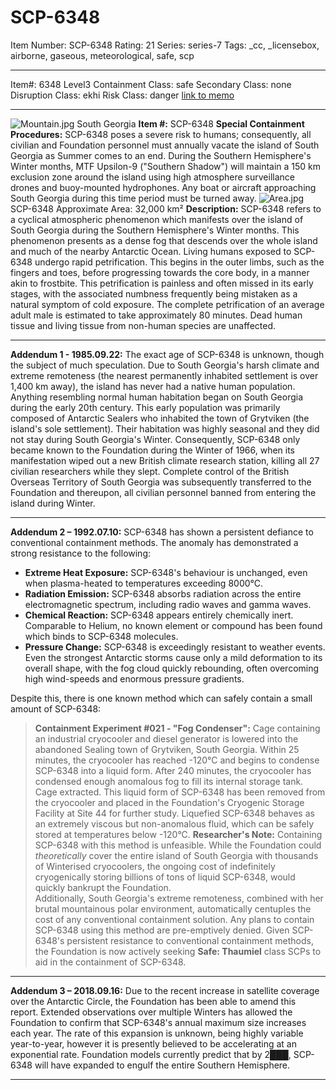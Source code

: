 # SCP-6348
Item Number: SCP-6348
Rating: 21
Series: series-7
Tags: _cc, _licensebox, airborne, gaseous, meteorological, safe, scp

---

Item#: 6348
Level3
Containment Class:
safe
Secondary Class:
none
Disruption Class:
ekhi
Risk Class:
danger
[link to memo](/classification-committee-memo)  

* * *
![Mountain.jpg](https://scp-wiki.wdfiles.com/local--files/scp-6348/Mountain.jpg)
South Georgia
**Item #:** SCP-6348
**Special Containment Procedures:** SCP-6348 poses a severe risk to humans; consequently, all civilian and Foundation personnel must annually vacate the island of South Georgia as Summer comes to an end.
During the Southern Hemisphere's Winter months, MTF Upsilon-9 ("Southern Shadow") will maintain a 150 km exclusion zone around the island using high atmosphere surveillance drones and buoy-mounted hydrophones. Any boat or aircraft approaching South Georgia during this time period must be turned away.
![Area.jpg](https://scp-wiki.wdfiles.com/local--files/scp-6348/Area.jpg)
SCP-6348 Approximate Area: 32,000 km²
**Description:** SCP-6348 refers to a cyclical atmospheric phenomenon which manifests over the island of South Georgia during the Southern Hemisphere's Winter months. This phenomenon presents as a dense fog that descends over the whole island and much of the nearby Antarctic Ocean.
Living humans exposed to SCP-6348 undergo rapid petrification. This begins in the outer limbs, such as the fingers and toes, before progressing towards the core body, in a manner akin to frostbite. This petrification is painless and often missed in its early stages, with the associated numbness frequently being mistaken as a natural symptom of cold exposure.
The complete petrification of an average adult male is estimated to take approximately 80 minutes. Dead human tissue and living tissue from non-human species are unaffected.
* * *
**Addendum 1 - 1985.09.22:** The exact age of SCP-6348 is unknown, though the subject of much speculation. Due to South Georgia's harsh climate and extreme remoteness (the nearest permanently inhabited settlement is over 1,400 km away), the island has never had a native human population. Anything resembling normal human habitation began on South Georgia during the early 20th century.
This early population was primarily composed of Antarctic Sealers who inhabited the town of Grytviken (the island's sole settlement). Their habitation was highly seasonal and they did not stay during South Georgia's Winter. Consequently, SCP-6348 only became known to the Foundation during the Winter of 1966, when its manifestation wiped out a new British climate research station, killing all 27 civilian researchers while they slept.
Complete control of the British Overseas Territory of South Georgia was subsequently transferred to the Foundation and thereupon, all civilian personnel banned from entering the island during Winter.
* * *
**Addendum 2 – 1992.07.10:** SCP-6348 has shown a persistent defiance to conventional containment methods. The anomaly has demonstrated a strong resistance to the following:
  * **Extreme Heat Exposure:** SCP-6348's behaviour is unchanged, even when plasma-heated to temperatures exceeding 8000°C.
  * **Radiation Emission:** SCP-6348 absorbs radiation across the entire electromagnetic spectrum, including radio waves and gamma waves.
  * **Chemical Reaction:** SCP-6348 appears entirely chemically inert. Comparable to Helium, no known element or compound has been found which binds to SCP-6348 molecules.
  * **Pressure Change:** SCP-6348 is exceedingly resistant to weather events. Even the strongest Antarctic storms cause only a mild deformation to its overall shape, with the fog cloud quickly rebounding, often overcoming high wind-speeds and enormous pressure gradients.

Despite this, there is one known method which can safely contain a small amount of SCP-6348:
> **Containment Experiment #021 - "Fog Condenser":** Cage containing an industrial cryocooler and diesel generator is lowered into the abandoned Sealing town of Grytviken, South Georgia. Within 25 minutes, the cryocooler has reached -120°C and begins to condense SCP-6348 into a liquid form. After 240 minutes, the cryocooler has condensed enough anomalous fog to fill its internal storage tank. Cage extracted.
This liquid form of SCP-6348 has been removed from the cryocooler and placed in the Foundation's Cryogenic Storage Facility at Site 44 for further study.
Liquefied SCP-6348 behaves as an extremely viscous but non-anomalous fluid, which can be safely stored at temperatures below -120°C.
> **Researcher's Note:** Containing SCP-6348 with this method is unfeasible. While the Foundation could _theoretically_ cover the entire island of South Georgia with thousands of Winterised cryocoolers, the ongoing cost of indefinitely cryogenically storing billions of tons of liquid SCP-6348, would quickly bankrupt the Foundation.  
>  Additionally, South Georgia's extreme remoteness, combined with her brutal mountainous polar environment, automatically centuples the cost of any conventional containment solution. Any plans to contain SCP-6348 using this method are pre-emptively denied.
Given SCP-6348's persistent resistance to conventional containment methods, the Foundation is now actively seeking **Safe: Thaumiel** class SCPs to aid in the containment of SCP-6348.
* * *
**Addendum 3 – 2018.09.16:** Due to the recent increase in satellite coverage over the Antarctic Circle, the Foundation has been able to amend this report.
Extended observations over multiple Winters has allowed the Foundation to confirm that SCP-6348's annual maximum size increases each year. The rate of this expansion is unknown, being highly variable year-to-year, however it is presently believed to be accelerating at an exponential rate. Foundation models currently predict that by 2███, SCP-6348 will have expanded to engulf the entire Southern Hemisphere.
* * *